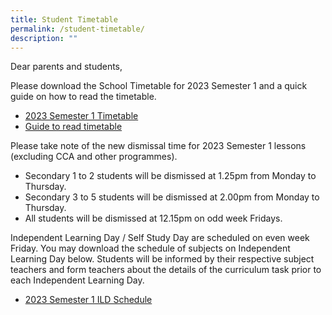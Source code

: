 ```yaml
---
title: Student Timetable
permalink: /student-timetable/
description: ""
---
```

Dear parents and students,

Please download the School Timetable for 2023 Semester 1 and a quick guide on how to read the timetable.

* [2023 Semester 1 Timetable](/files/Timetable%20Matters/2023-Semester-1-Timetable.pdf)
* [Guide to read timetable](/files/Timetable%20Matters/How-to-read-the-timetable.pdf)

Please take note of the new dismissal time for 2023 Semester 1 lessons (excluding CCA and other programmes).

*   Secondary 1 to 2 students will be dismissed at 1.25pm from Monday to Thursday.
*   Secondary 3 to 5 students will be dismissed at 2.00pm from Monday to Thursday.
*   All students will be dismissed at 12.15pm on odd week Fridays.

Independent Learning Day / Self Study Day are scheduled on even week Friday. You may download the schedule of subjects on Independent Learning Day below. Students will be informed by their respective subject teachers and form teachers about the details of the curriculum task prior to each Independent Learning Day.

* [2023 Semester 1 ILD Schedule](/files/2023-Semester-1-ILD-Schedule.pdf)